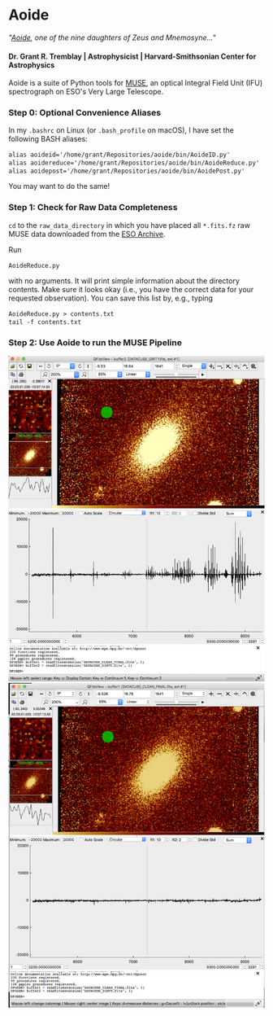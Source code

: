 # Aoide

*"[Aoide](https://en.wikipedia.org/wiki/Aoide),
one of the nine daughters of Zeus and Mnemosyne..."*

#### Dr. Grant R. Tremblay | Astrophysicist | Harvard-Smithsonian Center for Astrophysics


Aoide is a suite of Python tools for [MUSE](https://www.eso.org/sci/facilities/develop/instruments/muse.html),
an optical Integral Field Unit (IFU) spectrograph on ESO's Very Large Telescope.


### Step 0: Optional Convenience Aliases

In my `.bashrc` on Linux (or `.bash_profile` on macOS), I have set the following BASH aliases:
```
alias aoideid='/home/grant/Repositories/aoide/bin/AoideID.py'
alias aoidereduce='/home/grant/Repositories/aoide/bin/AoideReduce.py'
alias aoidepost='/home/grant/Repositories/aoide/bin/AoidePost.py'
```

You may want to do the same! 

### Step 1: Check for Raw Data Completeness

`cd` to the `raw_data_directory` in which you have placed all `*.fits.fz` raw MUSE data downloaded from the [ESO Archive](http://archive.eso.org).

Run
```
AoideReduce.py
```
with no arguments. It will print simple information about the directory contents. Make sure it looks okay (i.e., you have the correct data for your requested observation). You can save this list by, e.g., typing
```
AoideReduce.py > contents.txt
tail -f contents.txt
```


### Step 2: Use Aoide to run the MUSE Pipeline




![before_pca](misc/before_pca.png)
![after_pca](misc/after_pca.png)
